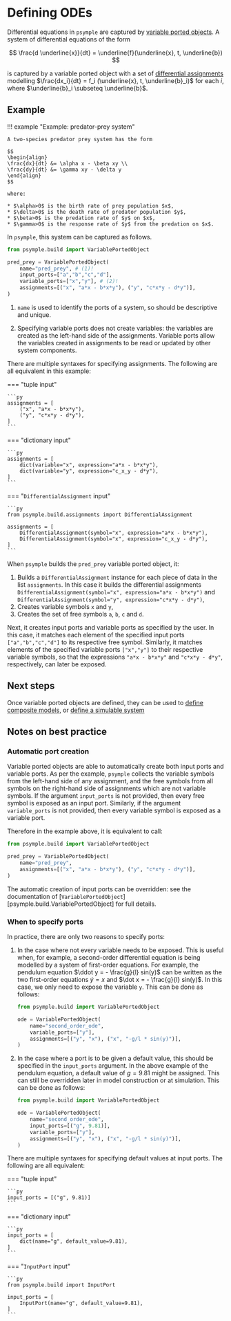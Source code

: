 # Defining ODEs

Differential equations in `psymple` are captured by [variable ported objects](../mathematics/ported_objects.md/#variable-ported-objects). A system of differential equations of the form 

$$ 
\frac{d \underline{x}}{dt} = \underline{f}(\underline{x}, t, \underline{b})
$$

is captured by a variable ported object with a set of [differential assignments](../mathematics/variables_parameters.md/#differential-assignments) modelling $\frac{dx_i}{dt} = f_i (\underline{x}, t, \underline{b}_i)$ for each $i$, where $\underline{b}_i \subseteq \underline{b}$. 

## Example

!!! example "Example: predator-prey system"

    A two-species predator prey system has the form

    $$
    \begin{align}
    \frac{dx}{dt} &= \alpha x - \beta xy \\
    \frac{dy}{dt} &= \gamma xy - \delta y
    \end{align}
    $$

    where:

    * $\alpha>0$ is the birth rate of prey population $x$, 
    * $\delta>0$ is the death rate of predator population $y$, 
    * $\beta>0$ is the predation rate of $y$ on $x$, 
    * $\gamma>0$ is the response rate of $y$ from the predation on $x$.

In `psymple`, this system can be captured as follows.

``` py title="predator-prey as a VariablePortedObject"
from psymple.build import VariablePortedObject

pred_prey = VariablePortedObject(
    name="pred_prey", # (1)!
    input_ports=["a","b","c","d"],
    variable_ports=["x","y"], # (2)!
    assignments=[("x", "a*x - b*x*y"), ("y", "c*x*y - d*y")],
)
```

1. `name` is used to identify the ports of a system, so should be descriptive and unique.

2. Specifying variable ports does not create variables: the variables are created as the left-hand side of the assignments. Variable ports allow the variables created in assignments to be read or updated by other system components.

There are multiple syntaxes for specifying assignments. The following are all equivalent in this example:

=== "tuple input"

    ```py
    assignments = [
        ("x", "a*x - b*x*y"), 
        ("y", "c*x*y - d*y"),
    ]
    ```

=== "dictionary input"

    ```py
    assignments = [
        dict(variable="x", expression="a*x - b*x*y"),
        dict(variable="y", expression="c_x_y - d*y"),
    ]
    ```

=== "`DifferentialAssignment` input"

    ```py
    from psymple.build.assignments import DifferentialAssignment

    assignments = [
        DifferentialAssignment(symbol="x", expression="a*x - b*x*y"),
        DifferentialAssignment(symbol="x", expression="c_x_y - d*y"),
    ]
    ```

When `psymple` builds the `pred_prey` variable ported object, it:

1. Builds a `DifferentialAssignment` instance for each piece of data in the list `assignments`. In this case it builds the differential assignments `DifferentialAssignment(symbol="x", expression="a*x - b*x*y")` and `DifferentialAssignment(symbol="y", expression="c*x*y - d*y")`,
2. Creates variable symbols `x` and `y`,
3. Creates the set of free symbols `a`, `b`, `c` and `d`.

Next, it creates input ports and variable ports as specified by the user. In this case, it matches each element of the specified input ports `["a","b","c","d"]` to its respective free symbol. Similarly, it matches elements of the specified variable ports `["x","y"]` to their respective variable symbols, so that the expressions `"a*x - b*x*y"` and `"c*x*y - d*y"`, respectively, can later be exposed.

## Next steps

Once variable ported objects are defined, they can be used to [define composite models](composite_ported_objects.md), or [define a simulable system](../user_guide/system.md)

## Notes on best practice

### Automatic port creation

Variable ported objects are able to automatically create both input ports and variable ports. As per the example, `psymple` collects the variable symbols from the left-hand side of any assignment, and the free symbols from all symbols on the right-hand side of assignments which are not variable symbols. If the argument `input_ports` is not provided, then every free symbol is exposed as an input port. Similarly, if the argument `variable_ports` is not provided, then every variable symbol is exposed as a variable port.

Therefore in the example above, it is equivalent to call:

``` py title="predator-prey as a VariablePortedObject"
from psymple.build import VariablePortedObject

pred_prey = VariablePortedObject(
    name="pred_prey",
    assignments=[("x", "a*x - b*x*y"), ("y", "c*x*y - d*y")],
)
```

The automatic creation of input ports can be overridden: see the documentation of [`VariablePortedObject`][psymple.build.VariablePortedObject] for full details.

### When to specify ports

In practice, there are only two reasons to specify ports:

1. In the case where not every variable needs to be exposed. This is useful when, for example, a second-order differential equation is being modelled by a system of first-order equations. For example, the pendulum equation $\ddot y = - \frac{g}{l} sin(y)$ can be written as the two first-order equations $\dot y = x$ and $\dot x = - \frac{g}{l} sin(y)$. In this case, we only need to expose the variable `y`. This can be done as follows:

    ``` py title="second-order ODE model"
    from psymple.build import VariablePortedObject

    ode = VariablePortedObject(
        name="second_order_ode",
        variable_ports=["y"],
        assignments=[("y", "x"), ("x", "-g/l * sin(y)")],
    )
    ```

2. In the case where a port is to be given a default value, this should be specified in the `input_ports` argument. In the above example of the pendulum equation, a default value of $g = 9.81$ might be assigned. This can still be overridden later in model construction or at simulation. This can be done as follows:

    ``` py title="second-order ODE model with default value"
    from psymple.build import VariablePortedObject

    ode = VariablePortedObject(
        name="second_order_ode",
        input_ports=[("g", 9.81)],
        variable_ports=["y"],
        assignments=[("y", "x"), ("x", "-g/l * sin(y)")],
    )
    ```

There are multiple syntaxes for specifying default values at input ports. The following are all equivalent:

=== "tuple input"

    ```py
    input_ports = [("g", 9.81)]
    ```

=== "dictionary input"

    ```py
    input_ports = [
        dict(name="g", default_value=9.81),
    ]
    ```

=== "`InputPort` input"

    ```py
    from psymple.build import InputPort

    input_ports = [
        InputPort(name="g", default_value=9.81),
    ]
    ```